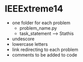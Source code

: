 # IEEExtreme14
- one folder for each problem
  - problem_name.py
  - task_statement --> Stathis
- undescore
- lowercase letters
- link redirecting to each problem
- comments to be added to code

